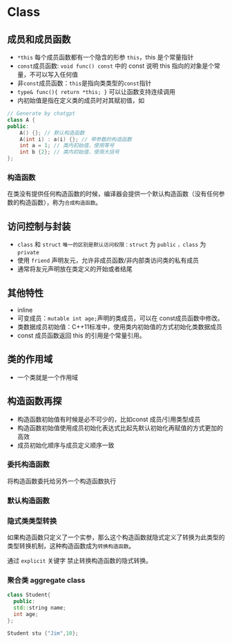# Class

## 成员和成员函数

* `*this` 每个成员函数都有一个隐含的形参 `this`，this 是个常量指针
* `const`成员函数:   `void func() const` 中的 const 说明 this 指向的对象是个常量，不可以写入任何值
* 非`const`成员函数：`this`是指向类类型的`const`指针
* `type& func(){ return *this; }` 可以让函数支持连续调用
* 内初始值是指在定义类的成员时对其赋初值，如

```cpp
// Generate by chatgpt
class A {
public:
    A() {}; // 默认构造函数
    A(int i) : a(i) {}; // 带参数的构造函数
    int a = 1; // 类内初始值，使用等号
    int b {2}; // 类内初始值，使用大括号
};
```

### 构造函数

在类没有提供任何构造函数的时候，编译器会提供一个默认构造函数（没有任何参数的构造函数），称为`合成构造函数`。

## 访问控制与封装

* `class` 和 `struct` `唯一的区别是默认访问权限：struct` 为  `public` `，class` 为 `private`
* 使用 `friend` 声明友元，允许非成员函数/非内部类访问类的私有成员
* 通常将友元声明放在类定义的开始或者结尾

## 其他特性

* inline
* 可变成员：`mutable int age;`声明的类成员，可以在 const成员函数中修改。
* 类数据成员初始值：C++11标准中，使用类内初始值的方式初始化类数据成员
* const 成员函数返回 this 的引用是个常量引用。

## 类的作用域

* 一个类就是一个作用域

## 构造函数再探

* 构造函数初始值有时候是必不可少的，比如const 成员/引用类型成员
* 构造函数初始值使用成员初始化表达式比起先默认初始化再赋值的方式更加的高效
* 成员初始化顺序与成员定义顺序一致

### 委托构造函数

将构造函数委托给另外一个构造函数执行

### 默认构造函数

### 隐式类类型转换

如果构造函数只定义了一个实参，那么这个构造函数就隐式定义了转换为此类型的类型转换机制，这种构造函数成为`转换构造函数`。

通过 `explicit` 关键字 禁止转换构造函数的隐式转换。

### 聚合类 aggregate class

```cpp
class Student{
  public:
  std::string name;
  int age;
};

Student stu {"Jim",10};
```
